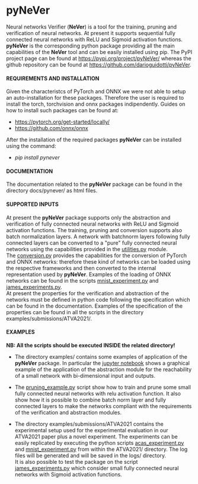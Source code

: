 # pyNeVer

Neural networks Verifier (__NeVer__) is a tool for the training, pruning and verification of neural networks.
At present it supports sequential fully connected neural networks with ReLU and Sigmoid activation functions.
__pyNeVer__ is the corresponding python package providing all the main capabilities of the __NeVer__ tool
and can be easily installed using pip. The PyPI project page can be found at <https://pypi.org/project/pyNeVer/>
whereas the github repository can be found at <https://github.com/darioguidotti/pyNeVer>.

#### REQUIREMENTS AND INSTALLATION
Given the characteristcs of PyTorch and ONNX we were not able to setup an auto-installation for these packages.
Therefore the user is required to install the torch, torchvision and onnx packages indipendently.
Guides on how to install such packages can be found at:
* <https://pytorch.org/get-started/locally/>
* <https://github.com/onnx/onnx>

After the installation of the required packages __pyNeVer__ can be installed using the command:
* _pip install pynever_

#### DOCUMENTATION
The documentation related to the __pyNeVer__ package can be found in the directory docs/pynever/ as html files.

#### SUPPORTED INPUTS
At present the __pyNeVer__ package supports only the abstraction and verification of fully connected neural networks 
with ReLU and Sigmoid activation functions. The training, pruning and conversion supports also batch normalization
layers. A network with batchnorm layers following fully connected layers can be converted to a "pure" fully connected
neural networks using the capabilities provided in the [utilities.py](pynever/utilities.py) module.  
The [conversion.py](pynever/strategies/conversion.py) provides the capabilities for the conversion of PyTorch and ONNX
networks: therefore these kind of networks can be loaded using the respective frameworks and then converted to the
internal representation used by __pyNeVer__. Examples of the loading of ONNX networks can be found in the scripts
[mnist_experiment.py](examples/submissions/ATVA2021/mnist_experiments.py) and
[james_experiments.py](examples/submissions/ATVA2021/james_experiments.py).  
At present the properties for the verification and abstraction of the networks must be defined in python code following
the specification which can be found in the documentation. Examples of the specification of the properties can be found
in all the scripts in the directory examples/submissions/ATVA2021/.

#### EXAMPLES
**NB: All the scripts should be executed INSIDE the related directory!**  

* The directory examples/ contains some examples of application of the __pyNeVer__ package. In particular the 
[jupyter notebook](examples/notebooks/bidimensional_example_with_sigmoid.ipynb) shows a graphical example of the 
application of the abstraction module for the reachability of a small network with bi-dimensional input and outputs.  
  
* The [pruning_example.py](examples/pruning_example/pruning_example.py) script show how to train and prune some small
fully connected neural networks with relu activation function. It also show how it is possible to combine batch norm
layer and fully connected layers to make the networks compliant with the requirements of the verification and 
abstraction modules.  

* The directory examples/submissions/ATVA2021 contains the experimental setup used for the experimental evaluation
in our ATVA2021 paper plus a novel experiment. The experiments can be easily replicated by executing the python scripts 
[acas_experiment.py](examples/submissions/ATVA2021/acas_experiments.py) and 
[mnist_experiment.py](examples/submissions/ATVA2021/mnist_experiments.py) from within the ATVA2021/ directory. 
The log files will be generated and will be saved in the logs/ directory.  
It is also possible to test the package on the script 
[james_experiments.py](examples/submissions/ATVA2021/james_experiments.py) which consider small fully connected neural
networks with Sigmoid activation functions.
